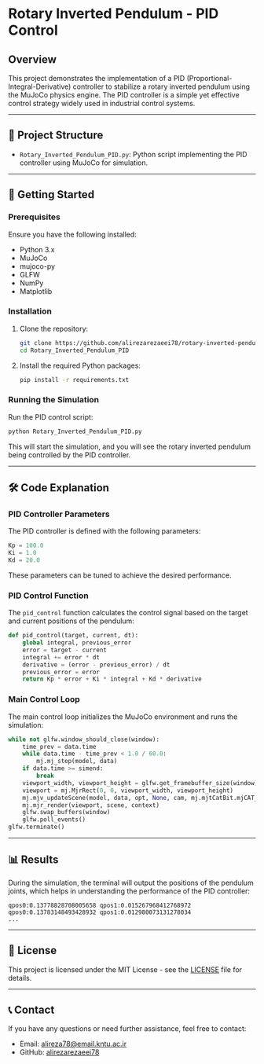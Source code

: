
# Rotary Inverted Pendulum - PID Control

## Overview

This project demonstrates the implementation of a PID (Proportional-Integral-Derivative) controller to stabilize a rotary inverted pendulum using the MuJoCo physics engine. The PID controller is a simple yet effective control strategy widely used in industrial control systems.

---

## 📁 Project Structure

- `Rotary_Inverted_Pendulum_PID.py`: Python script implementing the PID controller using MuJoCo for simulation.

---

## 🚀 Getting Started

### Prerequisites

Ensure you have the following installed:

- Python 3.x
- MuJoCo
- mujoco-py
- GLFW
- NumPy
- Matplotlib

### Installation

1. Clone the repository:
   ```bash
   git clone https://github.com/alirezarezaeei78/rotary-inverted-pendulum.git
   cd Rotary_Inverted_Pendulum_PID
   ```

2. Install the required Python packages:
   ```bash
   pip install -r requirements.txt
   ```

### Running the Simulation

Run the PID control script:
```bash
python Rotary_Inverted_Pendulum_PID.py
```

This will start the simulation, and you will see the rotary inverted pendulum being controlled by the PID controller.

---

## 🛠️ Code Explanation

### PID Controller Parameters

The PID controller is defined with the following parameters:

```python
Kp = 100.0
Ki = 1.0
Kd = 20.0
```

These parameters can be tuned to achieve the desired performance.

### PID Control Function

The `pid_control` function calculates the control signal based on the target and current positions of the pendulum:

```python
def pid_control(target, current, dt):
    global integral, previous_error
    error = target - current
    integral += error * dt
    derivative = (error - previous_error) / dt
    previous_error = error
    return Kp * error + Ki * integral + Kd * derivative
```

### Main Control Loop

The main control loop initializes the MuJoCo environment and runs the simulation:

```python
while not glfw.window_should_close(window):
    time_prev = data.time
    while data.time - time_prev < 1.0 / 60.0:
        mj.mj_step(model, data)
    if data.time >= simend:
        break
    viewport_width, viewport_height = glfw.get_framebuffer_size(window)
    viewport = mj.MjrRect(0, 0, viewport_width, viewport_height)
    mj.mjv_updateScene(model, data, opt, None, cam, mj.mjtCatBit.mjCAT_ALL.value, scene)
    mj.mjr_render(viewport, scene, context)
    glfw.swap_buffers(window)
    glfw.poll_events()
glfw.terminate()
```

---

## 📊 Results

During the simulation, the terminal will output the positions of the pendulum joints, which helps in understanding the performance of the PID controller:

```plaintext
qpos0:0.13778828708005658 qpos1:0.015267968412768972
qpos0:0.13783148493428932 qpos1:0.012980073131278034
...
```

---

## 📝 License

This project is licensed under the MIT License - see the [LICENSE](LICENSE) file for details.

---

## 📞 Contact

If you have any questions or need further assistance, feel free to contact:

- Email: alireza78@email.kntu.ac.ir
- GitHub: [alirezarezaeei78](https://github.com/alirezarezaeei78)
